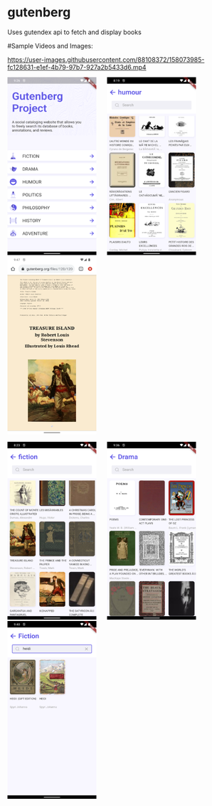# gutenberg

Uses gutendex api to fetch and display books



#Sample Videos and Images:



https://user-images.githubusercontent.com/88108372/158073985-fc128631-e1ef-4b79-97b7-927a2b5433d6.mp4



<img src="/github resources/gutenber_4.png" width="200" height="400">  &nbsp;&nbsp;&nbsp;&nbsp;&nbsp;<img src="/github resources/gutenberg_2.png" width="200" height="400"> <img src="/github resources/gutenberg_6.png" width="200" height="400"> 

<img src="/github resources/gutenberg_3.png" width="200" height="400">  &nbsp;&nbsp;&nbsp;&nbsp;&nbsp;<img src="/github resources/gutenberg_5.png" width="200" height="400"> <img src="/github resources/gutueberg_1.png" width="200" height="400">



